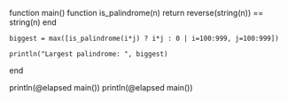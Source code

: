 function main()
	function is_palindrome(n)
		return reverse(string(n)) == string(n)
	end

	biggest = max([is_palindrome(i*j) ? i*j : 0 | i=100:999, j=100:999])

	println("Largest palindrome: ", biggest)
end

println(@elapsed main())
println(@elapsed main())
